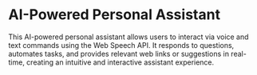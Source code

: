 # AI-Powered Personal Assistant
 This AI-powered personal assistant allows users to interact via voice and text commands using the Web Speech API. It responds to questions, automates tasks, and provides relevant web links or suggestions in real-time, creating an intuitive and interactive assistant experience.
